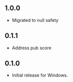 ## 1.0.0

* Migrated to null safety

## 0.1.1

- Address pub score

## 0.1.0

* Initial release for Windows.
